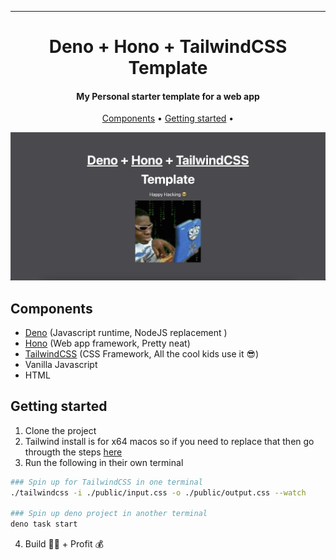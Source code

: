 

<div align="center">

<hr />

# Deno + Hono + TailwindCSS Template

<h4 align="center">My Personal starter template for a web app</h4>


[Components](#components) •
[Getting started](#getting-started) •

![alt text](/.github/homepage@2x.png)

</div>

## Components
- [Deno](https://deno.com/) (Javascript runtime, NodeJS replacement )
- [Hono](https://hono.dev/) (Web app framework, Pretty neat)
- [TailwindCSS](https://tailwindcss.com/) (CSS Framework, All the cool kids use it 😎)
- Vanilla Javascript
- HTML 


## Getting started
1. Clone the project
2. Tailwind install is for x64 macos so if you need to replace that then go througth the steps [here](https://tailwindcss.com/docs/installation#:~:text=standalone%20executable)
3. Run the following in their own terminal
```sh
### Spin up for TailwindCSS in one terminal
./tailwindcss -i ./public/input.css -o ./public/output.css --watch

### Spin up deno project in another terminal
deno task start
```
4. Build 🧑‍💻 + Profit 💰
